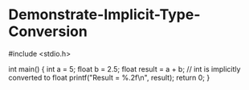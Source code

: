 # Demonstrate-Implicit-Type-Conversion
#include <stdio.h>

int main() 
{
    int a = 5;
    float b = 2.5;
    float result = a + b;  // int is implicitly converted to float
    printf("Result = %.2f\n", result);
    return 0;
}
